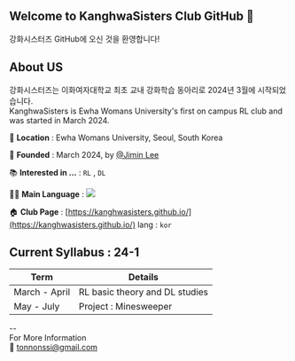 ## Welcome to KanghwaSisters Club GitHub 👋
강화시스터즈 GitHub에 오신 것을 환영합니다!

## About US
강화시스터즈는 이화여자대학교 최초 교내 강화학습 동아리로 2024년 3월에 시작되었습니다.  
KanghwaSisters is Ewha Womans University's first on campus RL club and was started in March 2024.  

📍 **Location** : Ewha Womans University, Seoul, South Korea  

🏁 **Founded** : March 2024, by [@Jimin Lee](https://github.com/Tonnonssi)  

📚 **Interested in ...** : `RL` , `DL`  

👩‍💻 **Main Language** : <img src="https://img.shields.io/badge/Python-3776AB?style=flat-square&logo=Python&logoColor=white"/>   

🏠 **Club Page** : [https://kanghwasisters.github.io/](https://kanghwasisters.github.io/) lang : `kor`   


## Current Syllabus : 24-1
| Term | Details | 
| -- | -- | 
| March - April | RL basic theory and DL studies | 
| May - July | Project : Minesweeper |  


--  
For More Information  
📨 [tonnonssi@gmail.com](tonnonssi@gmail.com)
